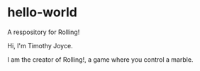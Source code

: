 # hello-world
A respository for Rolling!

Hi, I'm Timothy Joyce.

I am the creator of Rolling!, a game where you control a marble.
